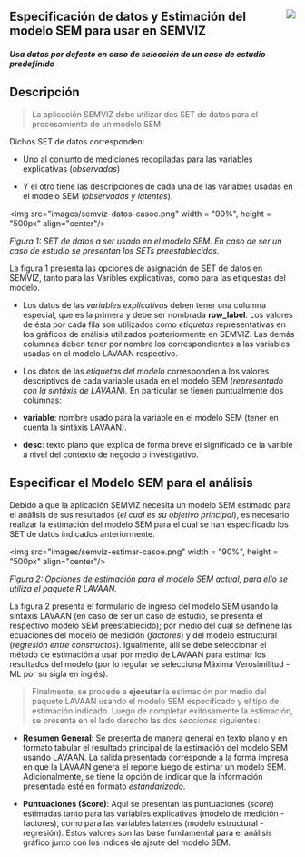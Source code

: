 ## <img src="images/UdeA_Escudo.jpg" align="right"/>

## Especificación de datos y Estimación del modelo SEM para usar en SEMVIZ

#### _Usa datos por defecto en caso de selección de un caso de estudio predefinido_

##  Descripción
> La aplicación SEMVIZ debe utilizar dos SET de datos para el procesamiento de un modelo SEM.

Dichos SET de datos corresponden: 

- Uno al conjunto de mediciones recopiladas para las variables
explicativas (_observadas_) 

- Y el otro tiene las descripciones de cada una de las variables usadas 
en el modelo SEM (_observadas y latentes_).

<img src="images/semviz-datos-casoe.png" width = "90%", height = "500px" align="center"/>

_Figura 1: SET de datos a ser usado en el modelo SEM. En caso de ser un caso de estudio se presentan los SETs preestablecidos._

La figura 1 presenta las opciones de asignación de SET de datos en SEMVIZ, tanto para las Varibles explicativas, como
para las etiquestas del modelo.

- Los datos de las _variables explicativas_ deben tener una columna especial, que es la primera y debe ser nombrada
__row_label__. Los valores de ésta por cada fila son utilizados como _etiquetas_ representativas en los gráficos de análisis
utilizados posteriormente en SEMVIZ. Las demás columnas deben tener por nombre los correspondientes a las variables
usadas en el modelo LAVAAN respectivo.

* Los datos de las _etiquetas del modelo_ corresponden a los valores descriptivos de cada variable usada en el modelo
SEM (_representado con la sintáxis de LAVAAN_). En particular se tienen puntualmente dos columnas: 

 * __variable__: nombre usado para la variable en el modelo SEM (tener en cuenta la sintáxis LAVAAN).
 * __desc__: texto plano que explica de forma breve el significado de la varible a nivel del contexto de negocio o investigativo.

## Especificar el Modelo SEM para el análisis
Debido a que la aplicación SEMVIZ necesita un modelo SEM estimado para el análisis de sus resultados
(_el cual es su objetivo principal_), es necesario realizar la estimación del modelo SEM para el cual
se han especificado los SET de datos indicados anteriormente.

<img src="images/semviz-estimar-casoe.png" width = "90%", height = "500px" align="center"/>

_Figura 2: Opciones de estimación para el modelo SEM actual, para ello se utiliza el paquete R LAVAAN._

La figura 2 presenta el formulario de ingreso del modelo SEM usando la sintáxis LAVAAN (en caso de ser un caso de estudio,
se presenta el respectivo modelo SEM preestablecido); por medio del cual se definene las ecuaciones del modelo de medición (_factores_) y
del modelo estructural (_regresión entre constructos_). Igualmente, allí se debe seleccionar el método de estimación a usar
por medio de LAVAAN para estimar los resultados del modelo (por lo regular se selecciona Máxima Verosimilitud - ML por su
sigla en inglés).

> Finalmente, se procede a __ejecutar__ la estimación por medio del paquete LAVAAN usando el modelo SEM especificado y
el tipo de estimación indicado. Luego de completar exitosamente la estimación, se presenta en el lado derecho las dos
_secciones_ siguientes:

- __Resumen General__: Se presenta de manera general en texto plano y en formato tabular el resultado principal de la
estimación del modelo SEM usando LAVAAN. La salida presentada corresponde a la forma impresa en que la LAVAAN
genera el reporte luego de estimar un modelo SEM. Adicionalmente, se tiene la opción de indicar que la información
presentada esté en formato _estandarizado_.

- __Puntuaciones (Score)__: Aquí se presentan las puntuaciones (_score_) estimadas tanto para las variables explicativas 
(modelo de medición - factores), como para las variables latentes (modelo estructural - regresión). Estos valores son
las base fundamental para el análisis gráfico junto con los índices de ajsute del modelo SEM.

